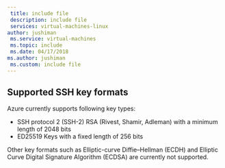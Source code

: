 ```yaml
---
 title: include file
 description: include file
 services: virtual-machines-linux
author: jushiman
 ms.service: virtual-machines
 ms.topic: include
 ms.date: 04/17/2018
ms.author: jushiman
 ms.custom: include file
---
```


## Supported SSH key formats

Azure currently supports following key types:
* SSH protocol 2 (SSH-2) RSA (Rivest, Shamir, Adleman) with a minimum length of 2048 bits  
* ED25519 Keys with a fixed length of 256 bits 

Other key formats such as Elliptic-curve Diffie–Hellman (ECDH) and Elliptic Curve Digital Signature Algorithm (ECDSA) are currently not supported. 
